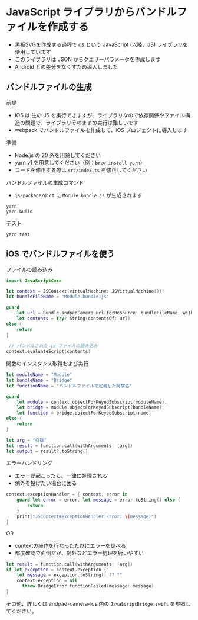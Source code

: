 # JavaScript ライブラリからバンドルファイルを作成する

- 黒板SVGを作成する過程で qs という JavaScript (以降、JS) ライブラリを使用しています
- このライブラリは JSON からクエリーパラメータを作成します
- Android との差分をなくすため導入しました

## バンドルファイルの生成

前提

- iOS は 生の JS を実行できますが、ライブラリなので依存関係やファイル構造の問題で、ライブラリそのままの実行は難しいです
- webpack でバンドルファイルを作成して、iOS プロジェクトに導入します


準備

- Node.js の 20 系を用意してください
-  yarn v1 を用意してください（例：`brew install yarn`）
- コードを修正する際は `src/index.ts` を修正してください

バンドルファイルの生成コマンド

- `js-package/dict` に `Module.bundle.js` が生成されます

```shell
yarn
yarn build
```

テスト

```shell
yarn test
```

## iOS でバンドルファイルを使う

ファイルの読み込み

```swift
import JavaScriptCore

let context = JSContext(virtualMachine: JSVirtualMachine())!
let bundleFileName = "Module.bundle.js"

guard
	let url = Bundle.andpadCamera.url(forResource: bundleFileName, withExtension: nil),
	let contents = try? String(contentsOf: url)
else {
 	return
}
 
 // バンドルされた js ファイルの読み込み
context.evaluateScript(contents)
```

関数のインスタンス取得および実行

```swift
let moduleName = "Module"
let bundleName = "Bridge"
let functionName = "バンドルファイルで定義した関数名"

guard
	let module = context.objectForKeyedSubscript(moduleName),
	let bridge = module.objectForKeyedSubscript(bundleName),
	let function = bridge.objectForKeyedSubscript(name)
else {
	return
}

let arg = "引数"
let result = function.call(withArguments: [arg])
let output = result?.toString()
```

エラーハンドリング

- エラーが起こったら、一律に処理される
- 例外を投げたい場合に困る

```swift
context.exceptionHandler = { context, error in
	guard let error = error, let message = error.toString() else {
		return
	}
	print("JSContext#exceptionHandler Error: \(message)")
}
```

OR

- contextの操作を行なったたびにエラーを調べる
- 都度確認で面倒だが、例外などエラー処理を行いやすい


```swift
let result = function.call(withArguments: [arg])
if let exception = context.exception {
	let message = exception.toString() ?? ""
	context.exception = nil
      throw BridgeError.functionFailed(message: message)
}
```

その他、詳しくは andpad-camera-ios 内の `JavaScriptBridge.swift` を参照してください。
